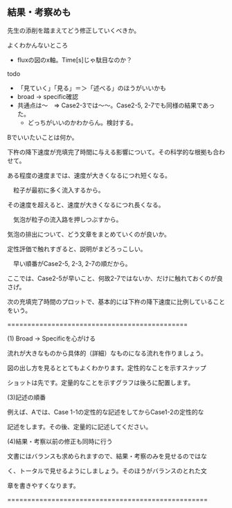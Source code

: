 ## 結果・考察めも





先生の添削を踏まえてどう修正していくべきか。

よくわかんないところ

* fluxの図のx軸。Time[s]じゃ駄目なのか？



todo

* 「見ていく」「見る」＝＞「述べる」のほうがいいかも
* broad -> specific確認
* 共通点は～　=> Case2-3では～～。Case2-5, 2-7でも同様の結果であった。
  * どっちがいいのかわからん。検討する。





Bでいいたいことは何か。

下杵の降下速度が充填完了時間に与える影響について。その科学的な根拠も合わせて。

ある程度の速度までは、速度が大きくなるにつれ短くなる。

　粒子が最初に多く流入するから。

その速度を超えると、速度が大きくなるにつれ長くなる。

　気泡が粒子の流入路を押しつぶすから。



気泡の排出について、どう文章をまとめていくのが良いか。

定性評価で触れすぎると、説明がまどろっこしい。

　早い順番がCase2-5, 2-3, 2-7の順だから。

ここでは、Case2-5が早いこと、何故2-7ではないか、だけに触れておくのが良さげ。

次の充填完了時間のプロットで、基本的には下杵の降下速度に比例していることをいう。





=============================================

(1) Broad -> Specificを心がける

流れが大きなものから具体的（詳細）なものになる流れを作りましょう。

図の出し方を見るととてもよくわかります。定性的なことを示すスナップ

ショットは先です。定量的なことを示すグラフは後ろに配置します。

 

(3)記述の順番

例えば、Aでは、Case 1-1の定性的な記述をしてからCase1-2の定性的な

記述をします。その後、定量的に記述してください。

 

(4)結果・考察以前の修正も同時に行う

文書にはバランスも求められますので、結果・考察のみを見せるのではな

く、トータルで見せるようにしましょう。そのほうがバランスのとれた文

章を書きやすくなります。

==================================================